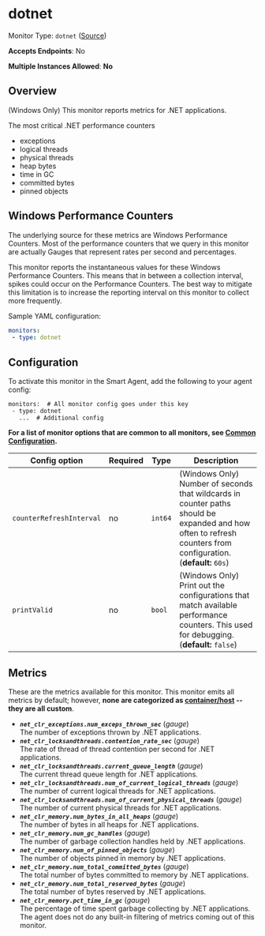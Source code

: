 <!--- GENERATED BY gomplate from scripts/docs/templates/monitor-page.md.tmpl --->

# dotnet

Monitor Type: `dotnet` ([Source](https://github.com/signalfx/signalfx-agent/tree/master/internal/monitors/dotnet))

**Accepts Endpoints**: No

**Multiple Instances Allowed**: **No**

## Overview

(Windows Only) This monitor reports metrics for .NET applications.

The most critical .NET performance counters
* exceptions
* logical threads
* physical threads
* heap bytes
* time in GC
* committed bytes
* pinned objects

## Windows Performance Counters
The underlying source for these metrics are Windows Performance Counters.
Most of the performance counters that we query in this monitor are actually Gauges
that represent rates per second and percentages.

This monitor reports the instantaneous values for these Windows Performance Counters.
This means that in between a collection interval, spikes could occur on the
Performance Counters.  The best way to mitigate this limitation is to increase
the reporting interval on this monitor to collect more frequently.

Sample YAML configuration:

```yaml
monitors:
 - type: dotnet
```


## Configuration

To activate this monitor in the Smart Agent, add the following to your
agent config:

```
monitors:  # All monitor config goes under this key
 - type: dotnet
   ...  # Additional config
```

**For a list of monitor options that are common to all monitors, see [Common
Configuration](../monitor-config.md#common-configuration).**


| Config option | Required | Type | Description |
| --- | --- | --- | --- |
| `counterRefreshInterval` | no | `int64` | (Windows Only) Number of seconds that wildcards in counter paths should be expanded and how often to refresh counters from configuration. (**default:** `60s`) |
| `printValid` | no | `bool` | (Windows Only) Print out the configurations that match available performance counters.  This used for debugging. (**default:** `false`) |


## Metrics

These are the metrics available for this monitor.
This monitor emits all metrics by default; however, **none are categorized as
[container/host](https://docs.signalfx.com/en/latest/admin-guide/usage.html#about-custom-bundled-and-high-resolution-metrics)
-- they are all custom**.



 - ***`net_clr_exceptions.num_exceps_thrown_sec`*** (*gauge*)<br>    The number of exceptions thrown by .NET applications.
 - ***`net_clr_locksandthreads.contention_rate_sec`*** (*gauge*)<br>    The rate of thread of thread contention per second for .NET applications.
 - ***`net_clr_locksandthreads.current_queue_length`*** (*gauge*)<br>    The current thread queue length for .NET applications.
 - ***`net_clr_locksandthreads.num_of_current_logical_threads`*** (*gauge*)<br>    The number of current logical threads for .NET applications.
 - ***`net_clr_locksandthreads.num_of_current_physical_threads`*** (*gauge*)<br>    The number of current physical threads for .NET applications.
 - ***`net_clr_memory.num_bytes_in_all_heaps`*** (*gauge*)<br>    The number of bytes in all heaps for .NET applications.
 - ***`net_clr_memory.num_gc_handles`*** (*gauge*)<br>    The number of garbage collection handles held by .NET applications.
 - ***`net_clr_memory.num_of_pinned_objects`*** (*gauge*)<br>    The number of objects pinned in memory by .NET applications.
 - ***`net_clr_memory.num_total_committed_bytes`*** (*gauge*)<br>    The total number of bytes committed to memory by .NET applications.
 - ***`net_clr_memory.num_total_reserved_bytes`*** (*gauge*)<br>    The total number of bytes reserved by .NET applications.
 - ***`net_clr_memory.pct_time_in_gc`*** (*gauge*)<br>    The percentage of time spent garbage collecting by .NET applications.
The agent does not do any built-in filtering of metrics coming out of this
monitor.


